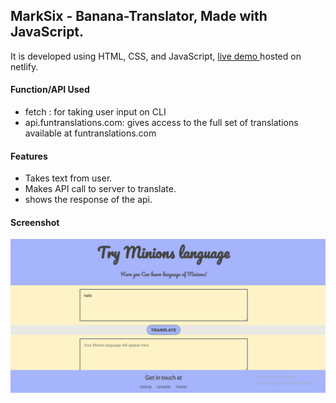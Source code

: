 ## MarkSix - Banana-Translator, Made with JavaScript.
   
   
It is developed using HTML, CSS, and JavaScript, [live demo ](https://banana-speak-neog.netlify.app/) hosted on netlify.

#### Function/API Used
- fetch : for taking user input on CLI
- api.funtranslations.com: gives access to the full set of translations available at funtranslations.com

#### Features 
- Takes text from user.
- Makes API call to server to translate.
- shows the response of the api.

#### Screenshot
![screenshot](snapshot.PNG)
